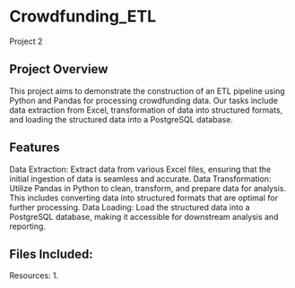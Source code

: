 # Crowdfunding_ETL
Project 2

## Project Overview
This project aims to demonstrate the construction of an ETL pipeline using Python and Pandas for processing crowdfunding data. Our tasks include data extraction from Excel, transformation of data into structured formats, and loading the structured data into a PostgreSQL database.



## Features
Data Extraction: Extract data from various Excel files, ensuring that the initial ingestion of data is seamless and accurate.
Data Transformation: Utilize Pandas in Python to clean, transform, and prepare data for analysis. This includes converting data into structured formats that are optimal for further processing.
Data Loading: Load the structured data into a PostgreSQL database, making it accessible for downstream analysis and reporting.

## Files Included:
Resources:
1.


